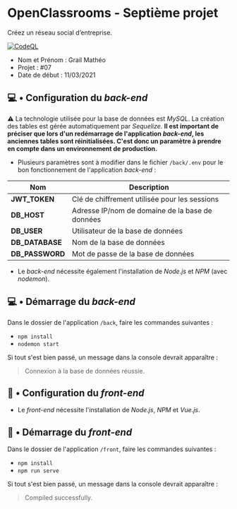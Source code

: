 # OpenClassrooms - Septième projet
Créez un réseau social d’entreprise.

[![CodeQL](https://github.com/matheograil/MatheoGrail_7_11032021/actions/workflows/codeql-analysis.yml/badge.svg)](https://github.com/matheograil/MatheoGrail_7_11032021/actions/workflows/codeql-analysis.yml)
- Nom et Prénom : Grail Mathéo
- Projet : #07
- Date de début : 11/03/2021
## 💻 • Configuration du _back-end_
⚠️ La technologie utilisée pour la base de données est _MySQL_. La création des tables est gérée automatiquement par _Sequelize_. **Il est important de préciser que lors d'un redémarrage de l'application _back-end_, les anciennes tables sont réinitialisées. C'est donc un paramètre à prendre en compte dans un environnement de production.**
* Plusieurs paramètres sont à modifier dans le fichier `/back/.env` pour le bon fonctionnement de l'application _back-end_ :

| Nom  | Description |
| --- | --- |
| **JWT_TOKEN** | Clé de chiffrement utilisée pour les sessions |
| **DB_HOST** | Adresse IP/nom de domaine de la base de données |
| **DB_USER** | Utilisateur de la base de données |
| **DB_DATABASE** | Nom de la base de données |
| **DB_PASSWORD** | Mot de passe de la base de données |
* Le _back-end_ nécessite également l'installation de _Node.js_ et _NPM_ (avec _nodemon_).
## 💻 • Démarrage du _back-end_
Dans le dossier de l'application `/back`, faire les commandes suivantes :
* `npm install`
* `nodemon start`

Si tout s'est bien passé, un message dans la console devrait apparaître :
> Connexion à la base de données réussie.
## 🎨 • Configuration du _front-end_
* Le _front-end_ nécessite l'installation de _Node.js_,  _NPM_ et _Vue.js_.
## 🎨 • Démarrage du _front-end_
Dans le dossier de l'application `/front`, faire les commandes suivantes :
* `npm install`
* `npm run serve`

Si tout s'est bien passé, un message dans la console devrait apparaître :
>  Compiled successfully.
